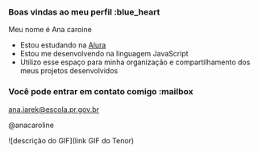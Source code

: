 ### Boas vindas ao meu perfil :blue_heart

Meu nome é Ana caroine 

- Estou estudando na [Alura](https://www.alura.com.br)
- Estou me desenvolvendo na linguagem JavaScript
- Utilizo esse espaço para minha organização e compartilhamento dos meus projetos desenvolvidos

### Você pode entrar em contato comigo :mailbox

ana.iarek@escola.pr.gov.br

@anacaroline 

![descrição do GIF](link GIF do Tenor)
